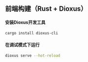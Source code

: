 ## 前端构建（Rust + Dioxus）
#### 安装Dioxus开发工具
```sh
cargo install dioxus-cli
```
#### 在调试模式下运行
```sh
dioxus serve --hot-reload
```

